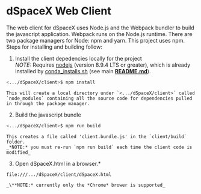# dSpaceX Web Client
The web client for dSpaceX uses Node.js and the Webpack bundler to build the javascript application. Webpack runs on the Node.js runtime. There are two package managers for Node: npm and yarn. This project uses npm. Steps for installing and building follow:

1. Install the client depedencies locally for the project  
    _NOTE:_ Requires [nodejs](https://nodejs.org/en/) (version 8.9.4 LTS or greater), which is already installed by [conda_installs.sh](../conda_installs.sh) (see main **[README.md](README.md)**).
```bash
<.../dSpaceX/client>$ npm install
```
    This will create a local directory under `<.../dSpaceX/client>` called `node_modules` containing all the source code for dependencies pulled in through the package manager.

2. Build the javascript bundle
```bash
<.../dSpaceX/client>$ npm run build
```
    This creates a file called 'client.bundle.js' in the `client/build` folder.
    _*NOTE:* you must re-run `npm run build` each time the client code is modified_

3. Open dSpaceX.html in a browser.*
```http
file:///.../dSpaceX/client/dSpaceX.html
```
    _\**NOTE:* currently only the *Chrome* brower is supported_

